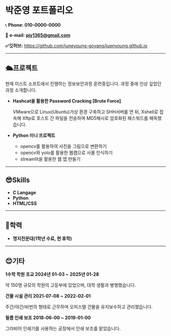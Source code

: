 # 박준영 포트폴리오

📞 **Phone: 010-0000-0000** 

📨 **e-mail: pjy1365@gmail.com**

**✅깃허브:** https://github.com/juneyoung-goyang/juenyoung.github.io

---

## 🛳️프로젝트

현재 이스트 소프트에서 진행하는 정보보안과정 훈련중입니다. 과정 중에 인상 깊었던 과정 소개합니다.

- **Hashcat을 활용한 Password Cracking [Brute Force]**
    
    VMware으로 Linux(Ubuntu)가상 환경 구축하고 SHH서버를 연 뒤, Xshell로 접속해 Xftp로 호스트 간 파일을 전송하며 MD5해시로 암호화된 패스워드를 해독했습니다.
    

- **Python 미니 프로젝트**
    - opencv를 활용하여 사진을 그림으로 변환하기
    - opencv와 yolo를 활용한 웹캠으로 사물 인식하기
    - streamlit을 활용한 웹 앱 만들기

---

## 😎Skills

- **C Langage**
- **Python**
- **HTML/CSS**

---

## 🏫학력

- **명지전문대(1학년 수료, 현 휴학)**

---

## 😊기타

**1수학 학원 조교 2024년 01-03 ~ 2025년 01-28**

약 150명 규모의 학원의 고등부에 있었으며, 대학 생활과 병행했습니다.

**건물 시설 관리 2021-07-08 ~ 2022-02-01**

주간/야간/비번의 형태로 근무하며 오피스텔 건물을 유지보수하고 관리했습니다.

**필름 인쇄 보조 2018-06-00 ~ 2019-01-00**

그라비어 인쇄기를 사용하는 공장에서 인쇄 보조를 맡았습니다.
